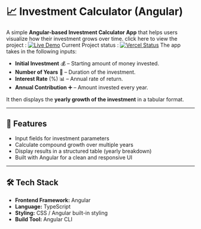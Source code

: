 # 📈 Investment Calculator (Angular) 


A simple **Angular-based Investment Calculator App** that helps users visualize how their investment grows over time.
click here to view the project : [![Live Demo](https://img.shields.io/badge/demo-online-green.svg)](https://investment-calculator-nine-dun.vercel.app/)
Current Project status : [![Vercel Status](https://vercelbadge.vercel.app/api/your-vercel-username/your-project-name)](https://investment-calculator-nine-dun.vercel.app/)
The app takes in the following inputs:

- **Initial Investment** 💰 – Starting amount of money invested.
- **Number of Years** 📆 – Duration of the investment.
- **Interest Rate** (%) 📊 – Annual rate of return.
- **Annual Contribution** ➕ – Amount invested every year.

It then displays the **yearly growth of the investment** in a tabular format.

---

## 🚀 Features

- Input fields for investment parameters
- Calculate compound growth over multiple years
- Display results in a structured table (yearly breakdown)
- Built with Angular for a clean and responsive UI

---

## 🛠️ Tech Stack

- **Frontend Framework:** Angular
- **Language:** TypeScript
- **Styling:** CSS / Angular built-in styling
- **Build Tool:** Angular CLI



